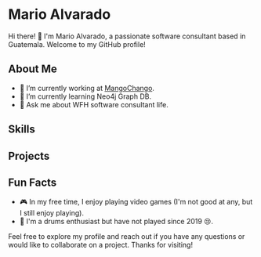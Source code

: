 <!-- Your Name -->
# Mario Alvarado

<!-- Introduction -->
Hi there! 👋 I'm Mario Alvarado, a passionate software consultant based in Guatemala. Welcome to my GitHub profile!

<!-- About Me -->
## About Me
- 🔭 I’m currently working at [MangoChango](https://www.mangochango.com/).
- 🌱 I’m currently learning Neo4j Graph DB.
- 💬 Ask me about WFH software consultant life.

<!-- Skills -->
## Skills
<!--
- **Programming Languages**: [List of Programming Languages you know]
- **Web Development**: [List of Web Development Technologies/Frameworks you are familiar with]
- **Data Science**: [List of Data Science Tools/Technologies you are proficient in]
- **Other Skills**: [Any other relevant skills you want to highlight]
-->
  
<!-- Projects -->
## Projects
<!-- 
Here are some of the projects I'm proud of:

1. [Project Name 1](link-to-repository) - Brief description of the project.
2. [Project Name 2](link-to-repository) - Brief description of the project.
3. [Project Name 3](link-to-repository) - Brief description of the project.
-->

<!-- Blog Posts -->
<!-- 
## Blog Posts
I also write about [Your Blog Topics/Interests] on my blog. Here are a few of my recent posts:

1. [Blog Post Title 1](link-to-blog-post) - A short description of the blog post.
2. [Blog Post Title 2](link-to-blog-post) - A short description of the blog post.
3. [Blog Post Title 3](link-to-blog-post) - A short description of the blog post.
-->

<!-- Fun Facts -->
## Fun Facts
- 🎮 In my free time, I enjoy playing video games (I'm not good at any, but I still enjoy playing).
- 🥁 I'm a drums enthusiast but have  not played since 2019 😢.

Feel free to explore my profile and reach out if you have any questions or would like to collaborate on a project. Thanks for visiting!
